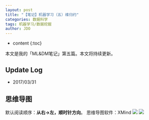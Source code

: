 ```yaml
---
layout: post
title: "【笔记】机器学习（五）维归约"
categories: 数据科学
tags: 机器学习/数据挖掘
author: JDO
---
```


* content
{:toc}

本文是我的「ML&DM笔记」第五篇。本文将持续更新。




## Update Log
- 2017/03/31

## 思维导图
默认阅读顺序：**从右→左，顺时针方向**。
思维导图软件：XMind
![](https://raw.githubusercontent.com/woaielf/woaielf.github.io/master/_posts/Pic/1703/170331-1.png)
![](https://raw.githubusercontent.com/woaielf/woaielf.github.io/master/_posts/Pic/1703/170331-2.png)



